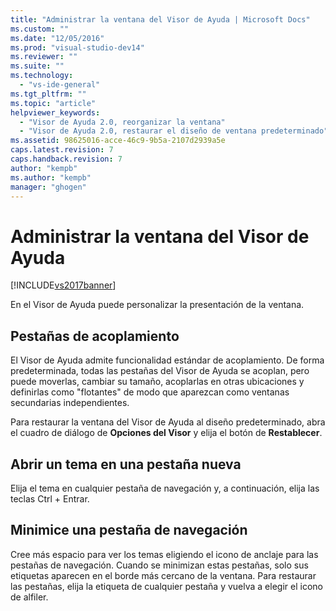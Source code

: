 ```yaml
---
title: "Administrar la ventana del Visor de Ayuda | Microsoft Docs"
ms.custom: ""
ms.date: "12/05/2016"
ms.prod: "visual-studio-dev14"
ms.reviewer: ""
ms.suite: ""
ms.technology: 
  - "vs-ide-general"
ms.tgt_pltfrm: ""
ms.topic: "article"
helpviewer_keywords: 
  - "Visor de Ayuda 2.0, reorganizar la ventana"
  - "Visor de Ayuda 2.0, restaurar el diseño de ventana predeterminado"
ms.assetid: 98625016-acce-46c9-9b5a-2107d2939a5e
caps.latest.revision: 7
caps.handback.revision: 7
author: "kempb"
ms.author: "kempb"
manager: "ghogen"
---
```

# Administrar la ventana del Visor de Ayuda
[!INCLUDE[vs2017banner](../code-quality/includes/vs2017banner.md)]

En el Visor de Ayuda puede personalizar la presentación de la ventana.  
  
## Pestañas de acoplamiento  
 El Visor de Ayuda admite funcionalidad estándar de acoplamiento.  De forma predeterminada, todas las pestañas del Visor de Ayuda se acoplan, pero puede moverlas, cambiar su tamaño, acoplarlas en otras ubicaciones y definirlas como "flotantes" de modo que aparezcan como ventanas secundarias independientes.  
  
 Para restaurar la ventana del Visor de Ayuda al diseño predeterminado, abra el cuadro de diálogo de **Opciones del Visor** y elija el botón de **Restablecer**.  
  
## Abrir un tema en una pestaña nueva  
 Elija el tema en cualquier pestaña de navegación y, a continuación, elija las teclas Ctrl \+ Entrar.  
  
## Minimice una pestaña de navegación  
 Cree más espacio para ver los temas eligiendo el icono de anclaje para las pestañas de navegación.  Cuando se minimizan estas pestañas, solo sus etiquetas aparecen en el borde más cercano de la ventana.  Para restaurar las pestañas, elija la etiqueta de cualquier pestaña y vuelva a elegir el icono de alfiler.